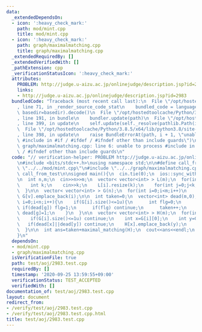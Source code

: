 ```yaml
---
data:
  _extendedDependsOn:
  - icon: ':heavy_check_mark:'
    path: mod/mint.cpp
    title: mod/mint.cpp
  - icon: ':heavy_check_mark:'
    path: graph/maximalmatching.cpp
    title: graph/maximalmatching.cpp
  _extendedRequiredBy: []
  _extendedVerifiedWith: []
  _pathExtension: cpp
  _verificationStatusIcon: ':heavy_check_mark:'
  attributes:
    PROBLEM: http://judge.u-aizu.ac.jp/onlinejudge/description.jsp?id=2983
    links:
    - http://judge.u-aizu.ac.jp/onlinejudge/description.jsp?id=2983
  bundledCode: "Traceback (most recent call last):\n  File \"/opt/hostedtoolcache/Python/3.8.5/x64/lib/python3.8/site-packages/onlinejudge_verify/documentation/build.py\"\
    , line 71, in _render_source_code_stat\n    bundled_code = language.bundle(stat.path,\
    \ basedir=basedir).decode()\n  File \"/opt/hostedtoolcache/Python/3.8.5/x64/lib/python3.8/site-packages/onlinejudge_verify/languages/cplusplus.py\"\
    , line 191, in bundle\n    bundler.update(path)\n  File \"/opt/hostedtoolcache/Python/3.8.5/x64/lib/python3.8/site-packages/onlinejudge_verify/languages/cplusplus_bundle.py\"\
    , line 399, in update\n    self.update(self._resolve(pathlib.Path(included), included_from=path))\n\
    \  File \"/opt/hostedtoolcache/Python/3.8.5/x64/lib/python3.8/site-packages/onlinejudge_verify/languages/cplusplus_bundle.py\"\
    , line 398, in update\n    raise BundleErrorAt(path, i + 1, \"unable to process\
    \ #include in #if / #ifdef / #ifndef other than include guards\")\nonlinejudge_verify.languages.cplusplus_bundle.BundleErrorAt:\
    \ graph/maximalmatching.cpp: line 6: unable to process #include in #if / #ifdef\
    \ / #ifndef other than include guards\n"
  code: "// verification-helper: PROBLEM http://judge.u-aizu.ac.jp/onlinejudge/description.jsp?id=2983\n\
    \n#include <bits/stdc++.h>\nusing namespace std;\n\n#define call_from_test\n#include\
    \ \"../../mod/mint.cpp\"\n#include \"../../graph/maximalmatching.cpp\"\n#undef\
    \ call_from_test\n\nsigned main(){\n  cin.tie(0);\n  ios::sync_with_stdio(0);\n\
    \n  int n,m;\n  cin>>n>>m;\n  vector< vector<int> > L(m);\n  for(int i=0;i<m;i++){\n\
    \    int k;\n    cin>>k;\n    L[i].resize(k);\n    for(int j=0;j<k;j++) cin>>L[i][j],L[i][j]--;\n\
    \  }\n\n  vector< vector<int> > G(n);\n  for(int i=0;i<m;i++)\n    for(int v:L[i])\
    \ G[v].emplace_back(i);\n\n  int taken=0;\n  vector<int> dead(m,0);\n  for(int\
    \ i=0;i<n;i++){\n    if(G[i].size()<=1u){\n      int flg=0;\n      for(int g:G[i])\
    \ if(dead[g]) flg=1;\n      if(flg) continue;\n      taken++;\n      for(int g:G[i])\
    \ dead[g]=1;\n    }\n  }\n\n  vector< vector<int> > H(m);\n  for(int i=0;i<n;i++){\n\
    \    if(G[i].size()<=1u) continue;\n    int x=G[i][0];\n    int y=G[i][1];\n \
    \   if(dead[x]||dead[y]) continue;\n    H[x].emplace_back(y);\n    H[y].emplace_back(x);\n\
    \  }\n\n  int ans=taken+maximal_matching(H);\n  cout<<ans<<endl;\n  return 0;\n\
    }\n"
  dependsOn:
  - mod/mint.cpp
  - graph/maximalmatching.cpp
  isVerificationFile: true
  path: test/aoj/2983.test.cpp
  requiredBy: []
  timestamp: '2020-09-25 13:59:55+09:00'
  verificationStatus: TEST_ACCEPTED
  verifiedWith: []
documentation_of: test/aoj/2983.test.cpp
layout: document
redirect_from:
- /verify/test/aoj/2983.test.cpp
- /verify/test/aoj/2983.test.cpp.html
title: test/aoj/2983.test.cpp
---
```

